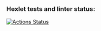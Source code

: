 ### Hexlet tests and linter status:
[![Actions Status](https://github.com/Katya11061994/qa-engineer-project-84/actions/workflows/hexlet-check.yml/badge.svg)](https://github.com/Katya11061994/qa-engineer-project-84/actions)
